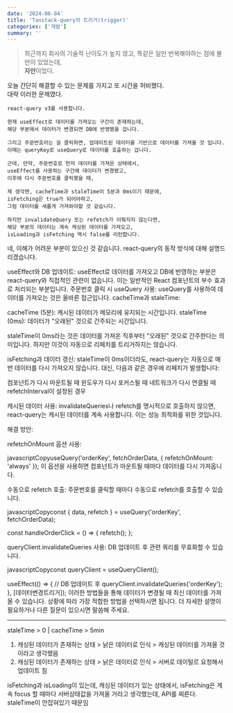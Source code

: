 ```yaml
---
date: '2024-08-04'
title: 'Tanstack-query의 트리거(trigger)'
categories: ['개발']
summary: ''
---
```


> 최근까지 회사의 기술적 난이도가 높지 않고, 똑같은 일만 반복해야하는 점에 불만이 있었는데,  
> **자만**이었다.

오늘 간단히 해결할 수 있는 문제를 가지고 또 시간을 허비했다.  
대략 이러한 문제였다.

```
react-query v3를 사용합니다.

현재 useEffect로 데이터를 가져오는 구간이 존재하는데,
해당 부분에서 데이터가 변경되면 DB에 반영됐을 겁니다.

그리고 주문번호라는 걸 클릭하면, 업데이트된 데이터를 기반으로 데이터를 가져올 것 입니다.
이때는 queryKey로 useQuery로 데이터를 호출하는 겁니다.

근데, 만약, 주문번호로 먼저 데이터를 가져온 상태에서,
useEffect를 사용하는 구간에 데이터가 변경됐고,
이후에 다시 주문번호를 클릭했을 때,

제 생각엔, cacheTime과 staleTime이 5분과 0ms이기 때문에,
isFetching은 true가 되어야하고,
그럼 데이터를 새롭게 가져와야할 것 같습니다.

하지만 invalidateQuery 또는 refetch가 이뤄지지 않는다면,
해당 부분의 데이터는 계속 캐싱된 데이터를 가져오고,
isLoading과 isFetching 역시 false를 리턴합니다.
```

네, 이해가 어려운 부분이 있으신 것 같습니다. react-query의 동작 방식에 대해 설명드리겠습니다.

useEffect와 DB 업데이트:
useEffect로 데이터를 가져오고 DB에 반영하는 부분은 react-query와 직접적인 관련이 없습니다. 이는 일반적인 React 컴포넌트의 부수 효과로 처리되는 부분입니다.
주문번호 클릭 시 useQuery 사용:
useQuery를 사용하여 데이터를 가져오는 것은 올바른 접근입니다.
cacheTime과 staleTime:

cacheTime (5분): 캐시된 데이터가 메모리에 유지되는 시간입니다.
staleTime (0ms): 데이터가 "오래된" 것으로 간주되는 시간입니다.

staleTime이 0ms라는 것은 데이터를 가져온 직후부터 "오래된" 것으로 간주한다는 의미입니다. 하지만 이것이 자동으로 리페치를 트리거하지는 않습니다.

isFetching과 데이터 갱신:
staleTime이 0ms이더라도, react-query는 자동으로 매번 데이터를 다시 가져오지 않습니다. 대신, 다음과 같은 경우에 리페치가 발생합니다:

컴포넌트가 다시 마운트될 때
윈도우가 다시 포커스될 때
네트워크가 다시 연결될 때
refetchInterval이 설정된 경우

캐시된 데이터 사용:
invalidateQueries나 refetch를 명시적으로 호출하지 않으면, react-query는 캐시된 데이터를 계속 사용합니다. 이는 성능 최적화를 위한 것입니다.

해결 방안:

refetchOnMount 옵션 사용:

javascriptCopyuseQuery('orderKey', fetchOrderData, { refetchOnMount: 'always' });
이 옵션을 사용하면 컴포넌트가 마운트될 때마다 데이터를 다시 가져옵니다.

수동으로 refetch 호출:
주문번호를 클릭할 때마다 수동으로 refetch를 호출할 수 있습니다.

javascriptCopyconst { data, refetch } = useQuery('orderKey', fetchOrderData);

const handleOrderClick = () => {
refetch();
};

queryClient.invalidateQueries 사용:
DB 업데이트 후 관련 쿼리를 무효화할 수 있습니다.

javascriptCopyconst queryClient = useQueryClient();

useEffect(() => {
// DB 업데이트 후
queryClient.invalidateQueries('orderKey');
}, [데이터변경트리거]);
이러한 방법들을 통해 데이터가 변경될 때 최신 데이터를 가져올 수 있습니다. 상황에 따라 가장 적합한 방법을 선택하시면 됩니다.
더 자세한 설명이 필요하거나 다른 질문이 있으시면 말씀해 주세요.

---

staleTime > 0 | cacheTime > 5min

1. 캐싱된 데이터가 존재하는 상태 > 낡은 데이터로 인식 > 캐싱된 데이터를 가져올 것이라고 생각했음
2. 캐싱된 데이터가 존재하는 상태 > 낡은 데이터로 인식 > 서버로 데이털르 요청해서 업데이트 침

isFetching과 isLoading이 있는데,
캐싱된 데이터가 있는 상태에서, isFetching은 계속 focus 할 때마다 서버상태값을 가져올 거라고 생각했는데, API를 찌른다.
staleTime이 안잡혀있기 때문임
